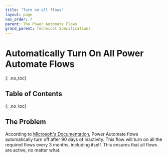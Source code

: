 ```yaml
---
title: "Turn on all flows"
layout: page
nav_order: 7
parent: The Power Automate Flows
grand_parent: Technical Specifications
---
```


# Automatically Turn On All Power Automate Flows
{: .no_toc}

## Table of Contents
{: .no_toc}

## The Problem

According to [Microsoft's Documentation](https://learn.microsoft.com/en-us/power-automate/limits-and-config), Power Automate flows automatically turn off after 90 days of inactivity. This flow will turn on all the required flows every 3 months, including itself. This ensures that all flows are active, no matter what.